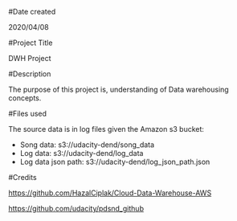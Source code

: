 #Date created

2020/04/08

#Project Title

DWH Project

#Description

The purpose of this project is, understanding of Data warehousing concepts.

#Files used

The source data is in log files given the Amazon s3 bucket:

* Song data: s3://udacity-dend/song_data
* Log data: s3://udacity-dend/log_data
* Log data json path: s3://udacity-dend/log_json_path.json

#Credits

https://github.com/HazalCiplak/Cloud-Data-Warehouse-AWS

https://github.com/udacity/pdsnd_github


